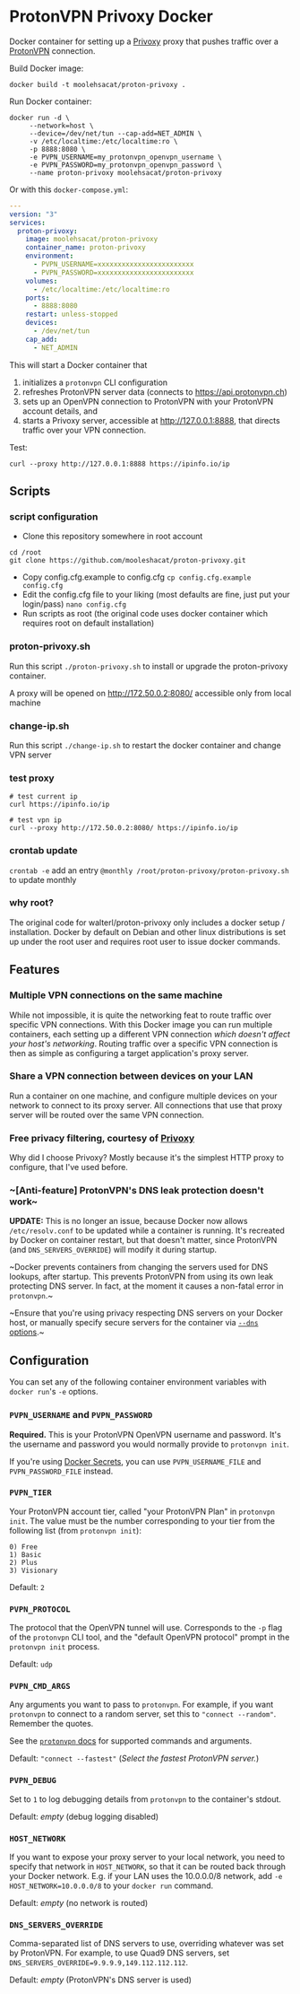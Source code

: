 # ProtonVPN Privoxy Docker

Docker container for setting up a [Privoxy](https://www.privoxy.org/) proxy that pushes traffic over a
[ProtonVPN](https://protonvpn.com/) connection.

Build Docker image:
```
docker build -t moolehsacat/proton-privoxy .
```

Run Docker container:

```
docker run -d \
     --network=host \
     --device=/dev/net/tun --cap-add=NET_ADMIN \
     -v /etc/localtime:/etc/localtime:ro \
     -p 8888:8080 \
     -e PVPN_USERNAME=my_protonvpn_openvpn_username \
     -e PVPN_PASSWORD=my_protonvpn_openvpn_password \
     --name proton-privoxy moolehsacat/proton-privoxy
```

Or with this `docker-compose.yml`:

```yaml
---
version: "3"
services:
  proton-privoxy:
    image: moolehsacat/proton-privoxy
    container_name: proton-privoxy
    environment:
      - PVPN_USERNAME=xxxxxxxxxxxxxxxxxxxxxxxx
      - PVPN_PASSWORD=xxxxxxxxxxxxxxxxxxxxxxxx
    volumes:
      - /etc/localtime:/etc/localtime:ro
    ports:
      - 8888:8080
    restart: unless-stopped
    devices:
      - /dev/net/tun
    cap_add:
      - NET_ADMIN
```

This will start a Docker container that

1. initializes a `protonvpn` CLI configuration
2. refreshes ProtonVPN server data (connects to https://api.protonvpn.ch)
3. sets up an OpenVPN connection to ProtonVPN with your ProtonVPN account details, and
4. starts a Privoxy server, accessible at http://127.0.0.1:8888, that directs traffic over your VPN connection.

Test:

```
curl --proxy http://127.0.0.1:8888 https://ipinfo.io/ip
```

## Scripts

### script configuration
- Clone this repository somewhere in root account
```
cd /root
git clone https://github.com/mooleshacat/proton-privoxy.git
```
- Copy config.cfg.example to config.cfg ```cp config.cfg.example config.cfg```
- Edit the config.cfg file to your liking (most defaults are fine, just put your login/pass) ```nano config.cfg```
- Run scripts as root (the original code uses docker container which requires root on default installation)

### proton-privoxy.sh
Run this script ```./proton-privoxy.sh``` to install or upgrade the proton-privoxy container.

A proxy will be opened on http://172.50.0.2:8080/ accessible only from local machine

### change-ip.sh
Run this script ```./change-ip.sh``` to restart the docker container and change VPN server

### test proxy
```
# test current ip
curl https://ipinfo.io/ip

# test vpn ip
curl --proxy http://172.50.0.2:8080/ https://ipinfo.io/ip
```

### crontab update
```crontab -e``` add an entry ```@monthly /root/proton-privoxy/proton-privoxy.sh``` to update monthly

### why root?
The original code for walterl/proton-privoxy only includes a docker setup / installation. Docker by default on Debian and other linux distributions is set up under the root user and requires root user to issue docker commands.

## Features

### Multiple VPN connections on the same machine

While not impossible, it is quite the networking feat to route traffic over
specific VPN connections. With this Docker image you can run multiple
containers, each setting up a different VPN connection _which doesn't affect
your host's networking_. Routing traffic over a specific VPN connection is then
as simple as configuring a target application's proxy server.

### Share a VPN connection between devices on your LAN

Run a container on one machine, and configure multiple devices on your network
to connect to its proxy server. All connections that use that proxy server will
be routed over the same VPN connection.

### Free privacy filtering, courtesy of [Privoxy](https://www.privoxy.org/)

Why did I choose Privoxy? Mostly because it's the simplest HTTP proxy to
configure, that I've used before.

### ~[Anti-feature] ProtonVPN's DNS leak protection doesn't work~

**UPDATE:** This is no longer an issue, because Docker now allows
`/etc/resolv.conf` to be updated while a container is running. It's recreated
by Docker on container restart, but that doesn't matter, since ProtonVPN (and
`DNS_SERVERS_OVERRIDE`) will modify it during startup.

~Docker prevents containers from changing the servers used for DNS lookups, after startup. This prevents ProtonVPN from using its own leak protecting DNS server. In fact, at the moment it causes a non-fatal error in `protonvpn`.~

~Ensure that you're using privacy respecting DNS servers on your Docker host, or manually specify secure servers for the container via [`--dns` options](https://docs.docker.com/config/containers/container-networking/#dns-services).~


## Configuration

You can set any of the following container environment variables with
`docker run`'s `-e` options.

### `PVPN_USERNAME` and `PVPN_PASSWORD`

**Required.** This is your ProtonVPN OpenVPN username and password. It's the
username and password you would normally provide to `protonvpn init`.

If you're using [Docker Secrets](https://docs.docker.com/engine/swarm/secrets/#build-support-for-docker-secrets-into-your-images), you can use `PVPN_USERNAME_FILE` and
`PVPN_PASSWORD_FILE` instead.

### `PVPN_TIER`

Your ProtonVPN account tier, called "your ProtonVPN Plan" in `protonvpn init`.
The value must be the number corresponding to your tier from the following
list (from `protonvpn init`):

```
0) Free
1) Basic
2) Plus
3) Visionary
```

Default: `2`

### `PVPN_PROTOCOL`

The protocol that the OpenVPN tunnel will use. Corresponds to the `-p` flag of
the `protonvpn` CLI tool, and the "default OpenVPN protocol" prompt in the
`protonvpn init` process.

Default: `udp`

### `PVPN_CMD_ARGS`

Any arguments you want to pass to `protonvpn`. For example, if you want
`protonvpn` to connect to a random server, set this to `"connect --random"`.
Remember the quotes.

See the [`protonvpn` docs](https://github.com/ProtonVPN/linux-cli/blob/master/USAGE.md#commands) for supported commands and arguments.

Default: `"connect --fastest"` (_Select the fastest ProtonVPN server._)

### `PVPN_DEBUG`

Set to `1` to log debugging details from `protonvpn` to the container's stdout.

Default: _empty_ (debug logging disabled)

### `HOST_NETWORK`

If you want to expose your proxy server to your local network, you need to
specify that network in `HOST_NETWORK`, so that it can be routed back through
your Docker network. E.g. if your LAN uses the 10.0.0.0/8 network, add
`-e HOST_NETWORK=10.0.0.0/8` to your `docker run` command.

Default: _empty_ (no network is routed)

### `DNS_SERVERS_OVERRIDE`

Comma-separated list of DNS servers to use, overriding whatever was set by
ProtonVPN. For example, to use Quad9 DNS servers, set
`DNS_SERVERS_OVERRIDE=9.9.9.9,149.112.112.112`.

Default: _empty_ (ProtonVPN's DNS server is used)
